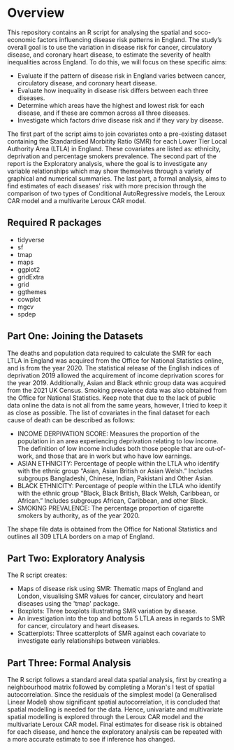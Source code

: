 # Overview

This repository contains an R script for analysing the spatial and soco-economic factors influencing disease risk patterns in England. The study’s overall goal is to use the variation in disease risk for cancer, circulatory
disease, and coronary heart disease, to estimate the severity of health inequalities across England. To do this, we will focus on these specific aims:
- Evaluate if the pattern of disease risk in England varies between cancer, circulatory disease, and coronary heart disease.
- Evaluate how inequality in disease risk differs between each three diseases.
- Determine which areas have the highest and lowest risk for each disease, and if these are common across all three diseases.
- Investigate which factors drive disease risk and if they vary by disease.

The first part of the script aims to join covariates onto a pre-existing dataset containing the Standardised Morbitity Ratio (SMR) for each Lower Tier Local Authority Area (LTLA) in England. These covariates are listed as: ethnicity, deprivation and percentage smokers prevalence. The second part of the report is the Exploratory analysis, where the goal is to investigate any variable relationships which may show themselves through a variety of graphical and numerical summaries. The last part, a formal analysis, aims to find estimates of each diseases' risk with more precision through the comparison of two types of Conditional AutoRegressive models, the Leroux CAR model and a multivarite Leroux CAR model.

## Required R packages

- tidyverse
- sf
- tmap
- maps
- ggplot2
- gridExtra
- grid
- ggthemes
- cowplot
- mgcv
- spdep

## Part One: Joining the Datasets

The deaths and population data required to calculate the SMR for each LTLA in England was acquired from the Office for National Statistics online, and is from the year 2020. The statistical release of the English indices of deprivation 2019 allowed the acquirement of income deprivation scores for the year 2019. Additionally, Asian and Black ethnic group data was acquired from the 2021 UK Census. Smoking prevalence data was also obtained from the Office for National Statistics. Keep note that due to the lack of public data online the data is not all from the same years, however, I tried to keep it as close as possible. The list of covariates in the final dataset for each cause of death can be described as follows:

- INCOME DERPIVATION SCORE: Measures the proportion of the population in an area experiencing deprivation relating to low income. The definition of low income includes both those people that are out-of-work, and those that are in work but who have low earnings.
- ASIAN ETHNICITY: Percentage of people within the LTLA who identify with the ethnic group “Asian, Asian British or Asian Welsh.” Includes subgroups Bangladeshi, Chinese, Indian, Pakistani and Other Asian.
- BLACK ETHNICITY: Percentage of people within the LTLA who identify with the ethnic group “Black, Black British, Black Welsh, Caribbean, or African.” Includes subgroups African, Caribbean, and other Black.
- SMOKING PREVALENCE: The percentage proportion of cigarette smokers by authority, as of the year 2020.

The shape file data is obtained from the Office for National Statistics and outlines all 309 LTLA borders on a map of England.

## Part Two: Exploratory Analysis

The R script creates:

- Maps of disease risk using SMR: Thematic maps of England and London, visualising SMR values for cancer, circulatory and heart diseases using the 'tmap' package.
- Boxplots: Three boxplots illustrating SMR variation by disease.
- An investigation into the top and bottom 5 LTLA areas in regards to SMR for cancer, circulatory and heart diseases.
- Scatterplots: Three scatterplots of SMR against each covariate to investigate early relationships between variables.

## Part Three: Formal Analysis

The R script follows a standard areal data spatial analysis, first by creating a neighbourhood matrix followed by completing a Moran's I test of spatial autocorrelation. Since the residuals of the simplest model (a Generalised Linear Model) show significant spatial autocorrelation, it is concluded that spatial modelling is needed for the data. Hence, univariate and multivariate spatial modelling is explored through the Leroux CAR model and the multivariate Leroux CAR model. Final estimates for disease risk is obtained for each disease, and hence the exploratory analysis can be repeated with a more accurate estimate to see if inference has changed.
